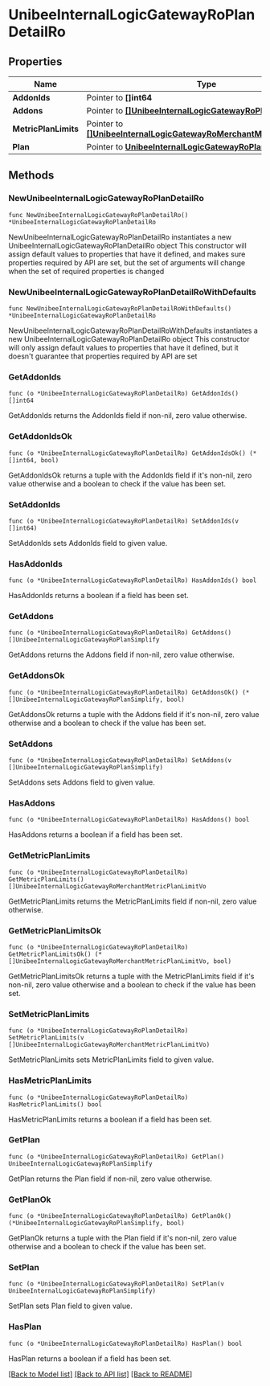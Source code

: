 # UnibeeInternalLogicGatewayRoPlanDetailRo

## Properties

Name | Type | Description | Notes
------------ | ------------- | ------------- | -------------
**AddonIds** | Pointer to **[]int64** | AddonIds | [optional] 
**Addons** | Pointer to [**[]UnibeeInternalLogicGatewayRoPlanSimplify**](UnibeeInternalLogicGatewayRoPlanSimplify.md) | Addons | [optional] 
**MetricPlanLimits** | Pointer to [**[]UnibeeInternalLogicGatewayRoMerchantMetricPlanLimitVo**](UnibeeInternalLogicGatewayRoMerchantMetricPlanLimitVo.md) | MetricPlanLimits | [optional] 
**Plan** | Pointer to [**UnibeeInternalLogicGatewayRoPlanSimplify**](UnibeeInternalLogicGatewayRoPlanSimplify.md) |  | [optional] 

## Methods

### NewUnibeeInternalLogicGatewayRoPlanDetailRo

`func NewUnibeeInternalLogicGatewayRoPlanDetailRo() *UnibeeInternalLogicGatewayRoPlanDetailRo`

NewUnibeeInternalLogicGatewayRoPlanDetailRo instantiates a new UnibeeInternalLogicGatewayRoPlanDetailRo object
This constructor will assign default values to properties that have it defined,
and makes sure properties required by API are set, but the set of arguments
will change when the set of required properties is changed

### NewUnibeeInternalLogicGatewayRoPlanDetailRoWithDefaults

`func NewUnibeeInternalLogicGatewayRoPlanDetailRoWithDefaults() *UnibeeInternalLogicGatewayRoPlanDetailRo`

NewUnibeeInternalLogicGatewayRoPlanDetailRoWithDefaults instantiates a new UnibeeInternalLogicGatewayRoPlanDetailRo object
This constructor will only assign default values to properties that have it defined,
but it doesn't guarantee that properties required by API are set

### GetAddonIds

`func (o *UnibeeInternalLogicGatewayRoPlanDetailRo) GetAddonIds() []int64`

GetAddonIds returns the AddonIds field if non-nil, zero value otherwise.

### GetAddonIdsOk

`func (o *UnibeeInternalLogicGatewayRoPlanDetailRo) GetAddonIdsOk() (*[]int64, bool)`

GetAddonIdsOk returns a tuple with the AddonIds field if it's non-nil, zero value otherwise
and a boolean to check if the value has been set.

### SetAddonIds

`func (o *UnibeeInternalLogicGatewayRoPlanDetailRo) SetAddonIds(v []int64)`

SetAddonIds sets AddonIds field to given value.

### HasAddonIds

`func (o *UnibeeInternalLogicGatewayRoPlanDetailRo) HasAddonIds() bool`

HasAddonIds returns a boolean if a field has been set.

### GetAddons

`func (o *UnibeeInternalLogicGatewayRoPlanDetailRo) GetAddons() []UnibeeInternalLogicGatewayRoPlanSimplify`

GetAddons returns the Addons field if non-nil, zero value otherwise.

### GetAddonsOk

`func (o *UnibeeInternalLogicGatewayRoPlanDetailRo) GetAddonsOk() (*[]UnibeeInternalLogicGatewayRoPlanSimplify, bool)`

GetAddonsOk returns a tuple with the Addons field if it's non-nil, zero value otherwise
and a boolean to check if the value has been set.

### SetAddons

`func (o *UnibeeInternalLogicGatewayRoPlanDetailRo) SetAddons(v []UnibeeInternalLogicGatewayRoPlanSimplify)`

SetAddons sets Addons field to given value.

### HasAddons

`func (o *UnibeeInternalLogicGatewayRoPlanDetailRo) HasAddons() bool`

HasAddons returns a boolean if a field has been set.

### GetMetricPlanLimits

`func (o *UnibeeInternalLogicGatewayRoPlanDetailRo) GetMetricPlanLimits() []UnibeeInternalLogicGatewayRoMerchantMetricPlanLimitVo`

GetMetricPlanLimits returns the MetricPlanLimits field if non-nil, zero value otherwise.

### GetMetricPlanLimitsOk

`func (o *UnibeeInternalLogicGatewayRoPlanDetailRo) GetMetricPlanLimitsOk() (*[]UnibeeInternalLogicGatewayRoMerchantMetricPlanLimitVo, bool)`

GetMetricPlanLimitsOk returns a tuple with the MetricPlanLimits field if it's non-nil, zero value otherwise
and a boolean to check if the value has been set.

### SetMetricPlanLimits

`func (o *UnibeeInternalLogicGatewayRoPlanDetailRo) SetMetricPlanLimits(v []UnibeeInternalLogicGatewayRoMerchantMetricPlanLimitVo)`

SetMetricPlanLimits sets MetricPlanLimits field to given value.

### HasMetricPlanLimits

`func (o *UnibeeInternalLogicGatewayRoPlanDetailRo) HasMetricPlanLimits() bool`

HasMetricPlanLimits returns a boolean if a field has been set.

### GetPlan

`func (o *UnibeeInternalLogicGatewayRoPlanDetailRo) GetPlan() UnibeeInternalLogicGatewayRoPlanSimplify`

GetPlan returns the Plan field if non-nil, zero value otherwise.

### GetPlanOk

`func (o *UnibeeInternalLogicGatewayRoPlanDetailRo) GetPlanOk() (*UnibeeInternalLogicGatewayRoPlanSimplify, bool)`

GetPlanOk returns a tuple with the Plan field if it's non-nil, zero value otherwise
and a boolean to check if the value has been set.

### SetPlan

`func (o *UnibeeInternalLogicGatewayRoPlanDetailRo) SetPlan(v UnibeeInternalLogicGatewayRoPlanSimplify)`

SetPlan sets Plan field to given value.

### HasPlan

`func (o *UnibeeInternalLogicGatewayRoPlanDetailRo) HasPlan() bool`

HasPlan returns a boolean if a field has been set.


[[Back to Model list]](../README.md#documentation-for-models) [[Back to API list]](../README.md#documentation-for-api-endpoints) [[Back to README]](../README.md)


